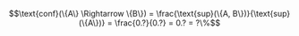 $$\text{conf}(\{A\} \Rightarrow \{B\}) = \frac{\text{sup}(\{A, B\})}{\text{sup}(\{A\})} = \frac{0.?}{0.?} = 0.? = ?\%$$